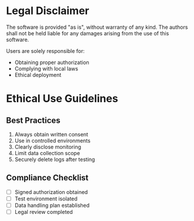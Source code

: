 # Legal Disclaimer

The software is provided "as is", without warranty of any kind. The authors shall not be held liable for any damages arising from the use of this software.

Users are solely responsible for:
- Obtaining proper authorization
- Complying with local laws
- Ethical deployment

# Ethical Use Guidelines

## Best Practices
1. Always obtain written consent
2. Use in controlled environments
3. Clearly disclose monitoring
4. Limit data collection scope
5. Securely delete logs after testing

## Compliance Checklist
- [ ] Signed authorization obtained
- [ ] Test environment isolated
- [ ] Data handling plan established
- [ ] Legal review completed
